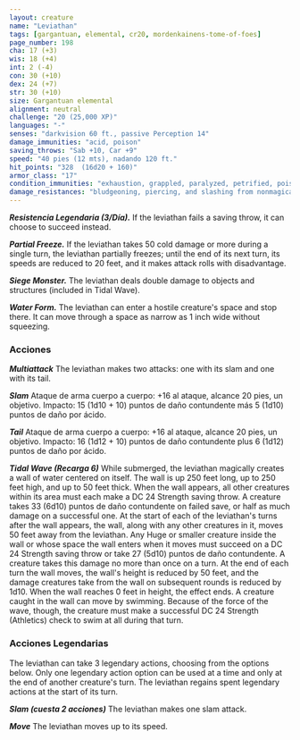 ```yaml
---
layout: creature
name: "Leviathan"
tags: [gargantuan, elemental, cr20, mordenkainens-tome-of-foes]
page_number: 198
cha: 17 (+3)
wis: 18 (+4)
int: 2 (-4)
con: 30 (+10)
dex: 24 (+7)
str: 30 (+10)
size: Gargantuan elemental
alignment: neutral
challenge: "20 (25,000 XP)"
languages: "-"
senses: "darkvision 60 ft., passive Perception 14"
damage_immunities: "acid, poison"
saving_throws: "Sab +10, Car +9"
speed: "40 pies (12 mts), nadando 120 ft."
hit_points: "328  (16d20 + 160)"
armor_class: "17"
condition_immunities: "exhaustion, grappled, paralyzed, petrified, poisoned, prone, restrained, stunned"
damage_resistances: "bludgeoning, piercing, and slashing from nonmagical attacks"
---
```


***Resistencia Legendaria (3/Día).*** If the leviathan fails a saving throw, it can choose to succeed instead.

***Partial Freeze.*** If the leviathan takes 50 cold damage or more during a single turn, the leviathan partially freezes; until the end of its next turn, its speeds are reduced to 20 feet, and it makes attack rolls with disadvantage.

***Siege Monster.*** The leviathan deals double damage to objects and structures (included in Tidal Wave).

***Water Form.*** The leviathan can enter a hostile creature's space and stop there. It can move through a space as narrow as 1 inch wide without squeezing.

### Acciones

***Multiattack*** The leviathan makes two attacks: one with its slam and one with its tail.

***Slam*** Ataque de arma cuerpo a cuerpo: +16 al ataque, alcance 20 pies, un objetivo. Impacto: 15 (1d10 + 10) puntos de daño contundente más 5 (1d10) puntos de daño por ácido.

***Tail*** Ataque de arma cuerpo a cuerpo: +16 al ataque, alcance 20 pies, un objetivo. Impacto: 16 (1d12 + 10) puntos de daño contundente plus 6 (1d12) puntos de daño por ácido.

***Tidal Wave (Recarga 6)*** While submerged, the leviathan magically creates a wall of water centered on itself. The wall is up 250 feet long, up to 250 feet high, and up to 50 feet thick. When the wall appears, all other creatures within its area must each make a DC 24 Strength saving throw. A creature takes 33 (6d10) puntos de daño contundente on failed save, or half as much damage on a successful one.
At the start of each of the leviathan's turns after the wall appears, the wall, along with any other creatures in it, moves 50 feet away from the leviathan. Any Huge or smaller creature inside the wall or whose space the wall enters when it moves must succeed on a DC 24 Strength saving throw or take 27 (5d10) puntos de daño contundente. A creature takes this damage no more than once on a turn. At the end of each turn the wall moves, the wall's height is reduced by 50 feet, and the damage creatures take from the wall on subsequent rounds is reduced by 1d10. When the wall reaches 0 feet in height, the effect ends.
A creature caught in the wall can move by swimming. Because of the force of the wave, though, the creature must make a successful DC 24 Strength (Athletics) check to swim at all during that turn.

### Acciones Legendarias

The leviathan can take 3 legendary actions, choosing from the options below. Only one legendary action option can be used at a time and only at the end of another creature's turn. The leviathan regains spent legendary actions at the start of its turn.

***Slam (cuesta 2 acciones)*** The leviathan makes one slam attack.

***Move*** The leviathan moves up to its speed.